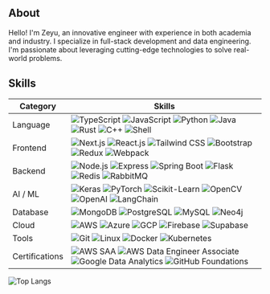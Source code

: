 ## About

Hello! I'm Zeyu, an innovative engineer with experience in both
academia and industry. I specialize in full-stack development and data
engineering. I'm passionate about leveraging cutting-edge technologies to solve real-world problems.

## Skills

| Category       | Skills                                                                                                                                                                                                                                                                                                                                                                                                                                                                                                                                                                   |
| -------------- | ------------------------------------------------------------------------------------------------------------------------------------------------------------------------------------------------------------------------------------------------------------------------------------------------------------------------------------------------------------------------------------------------------------------------------------------------------------------------------------------------------------------------------------------------------------------------ |
| Language       | ![TypeScript](https://img.shields.io/badge/-TypeScript-3178C6?style=flat&color=3178C6) ![JavaScript](https://img.shields.io/badge/-JavaScript-F7DF1E?style=flat&color=F7DF1E) ![Python](https://img.shields.io/badge/-Python-3776AB?style=flat&color=3776AB) ![Java](https://img.shields.io/badge/-Java-007396?style=flat&color=007396) ![Rust](https://img.shields.io/badge/-Rust-000000?style=flat&color=000000) ![C++](https://img.shields.io/badge/-C++-00599C?style=flat&color=00599C) ![Shell](https://img.shields.io/badge/-Shell-4EAA25?style=flat&color=4EAA25) |
| Frontend       | ![Next.js](https://img.shields.io/badge/-Next.js-000000?style=flat&color=000000) ![React.js](https://img.shields.io/badge/-React.js-61DAFB?style=flat&color=61DAFB) ![Tailwind CSS](https://img.shields.io/badge/-Tailwind%20CSS-06B6D4?style=flat&color=06B6D4) ![Bootstrap](https://img.shields.io/badge/-Bootstrap-7952B3?style=flat&color=7952B3) ![Redux](https://img.shields.io/badge/-Redux-764ABC?style=flat&color=764ABC) ![Webpack](https://img.shields.io/badge/-Webpack-8DD6F9?style=flat&color=8DD6F9)                                                      |
| Backend        | ![Node.js](https://img.shields.io/badge/-Node.js-339933?style=flat&color=339933) ![Express](https://img.shields.io/badge/-Express-000000?style=flat&color=000000) ![Spring Boot](https://img.shields.io/badge/-Spring%20Boot-6DB33F?style=flat&color=6DB33F) ![Flask](https://img.shields.io/badge/-Flask-000000?style=flat&color=000000) ![Redis](https://img.shields.io/badge/-Redis-DC382D?style=flat&color=DC382D) ![RabbitMQ](https://img.shields.io/badge/-RabbitMQ-FF6600?style=flat&color=FF6600)                                                                |
| AI / ML        | ![Keras](https://img.shields.io/badge/-Keras-D00000?style=flat&color=D00000) ![PyTorch](https://img.shields.io/badge/-PyTorch-EE4C2C?style=flat&color=EE4C2C) ![Scikit-Learn](https://img.shields.io/badge/-Scikit%20Learn-F7931E?style=flat&color=F7931E) ![OpenCV](https://img.shields.io/badge/-OpenCV-5C3EE8?style=flat&color=5C3EE8) ![OpenAI](https://img.shields.io/badge/-OpenAI-412991?style=flat&color=412991) ![LangChain](https://img.shields.io/badge/-LangChain-65C6A4?style=flat&color=65C6A4)                                                            |
| Database       | ![MongoDB](https://img.shields.io/badge/-MongoDB-47A248?style=flat&color=47A248) ![PostgreSQL](https://img.shields.io/badge/-PostgreSQL-4169E1?style=flat&color=4169E1) ![MySQL](https://img.shields.io/badge/-MySQL-4479A1?style=flat&color=4479A1) ![Neo4j](https://img.shields.io/badge/-Neo4j-4581C3?style=flat&color=4581C3)                                                                                                                                                                                                                                        |
| Cloud          | ![AWS](https://img.shields.io/badge/-AWS-232F3E?style=flat&color=232F3E) ![Azure](https://img.shields.io/badge/-Azure-0078D4?style=flat&color=0078D4) ![GCP](https://img.shields.io/badge/-Google%20Cloud-4285F4?style=flat&color=4285F4) ![Firebase](https://img.shields.io/badge/-Firebase-FFCA28?style=flat&color=FFCA28) ![Supabase](https://img.shields.io/badge/-Supabase-3FCF8E?style=flat&color=3FCF8E)                                                                                                                                                          |
| Tools          | ![Git](https://img.shields.io/badge/-Git-F05032?style=flat&color=F05032) ![Linux](https://img.shields.io/badge/-Linux-FCC624?style=flat&color=FCC624) ![Docker](https://img.shields.io/badge/-Docker-2496ED?style=flat&color=2496ED) ![Kubernetes](https://img.shields.io/badge/-Kubernetes-326CE5?style=flat&color=326CE5)                                                                                                                                                                                                                                              |
| Certifications | ![AWS SAA](https://img.shields.io/badge/-AWS%20Solutions%20Architect%20Associate-232F3E?style=flat&color=232F3E) ![AWS Data Engineer Associate](https://img.shields.io/badge/-AWS%20Data%20Engineer%20Associate-232F3E?style=flat&color=232F3E) ![Google Data Analytics](https://img.shields.io/badge/-Google%20Data%20Analytics-4285F4?style=flat&color=4285F4) ![GitHub Foundations](https://img.shields.io/badge/-GitHub%20Foundations-181717?style=flat&color=181717)                                                                                                |

<!-- ![GitHub账户信息统计](https://github-stats.ubrong.com/api?username=zeyu-chen&show_icons=true&theme=tokyonight) -->

![Top Langs](https://github-readme-stats.vercel.app/api/top-langs/?username=zeyu-chen&layout=compact&theme=transparent)

